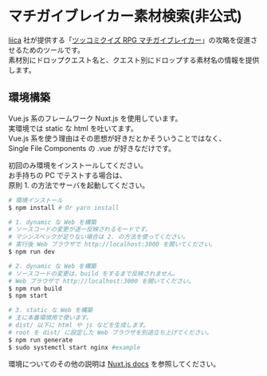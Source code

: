 # マチガイブレイカー素材検索(非公式)
[liica](http://www.liica.co.jp/) 社が提供する「[ツッコミクイズ RPG マチガイブレイカー](https://machibure.jp/)」の攻略を促進させるためのツールです。  
素材別にドロップクエスト名と、クエスト別にドロップする素材名の情報を提供します。  


## 環境構築
Vue.js 系のフレームワーク Nuxt.js を使用しています。  
実環境では static な html を吐いてます。  
Vue.js 系を使う理由はその思想が好きだとかそういうことではなく、  
Single File Components の .vue が好きなだけです。  

初回のみ環境をインストールしてください。  
お手持ちの PC でテストする場合は、  
原則 1. の方法でサーバを起動してください。  

``` bash
# 環境インストール
$ npm install # Or yarn install

# 1. dynamic な Web を構築
# ソースコードの変更が逐一反映されるモードです。
# マシンスペックが足りない場合は 2. の方法を使ってください。
# 実行後 Web ブラウザで http://localhost:3000 を開いてください。
$ npm run dev

# 2. dynamic な Web を構築
# ソースコードの変更は、build をするまで反映されません。
# Web ブラウザで http://localhost:3000 を開いてください。
$ npm run build
$ npm start

# 3. static な Web を構築
# 主に本番環境用で使います。
# dist/ 以下に html や js などを生成します。
# root を dist/ に設定した Web ブラウザを別途立ち上げてください。
$ npm run generate
$ sudo systemctl start nginx #example
```
環境についてのその他の説明は [Nuxt.js docs](https://github.com/nuxt/nuxt.js) を参照してください。

